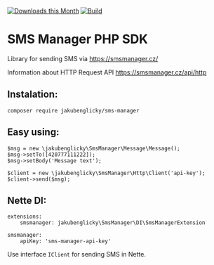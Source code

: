[![Downloads this Month](https://img.shields.io/packagist/dm/jakubenglicky/sms-manager.svg)](https://packagist.org/packages/jakubenglicky/sms-manager)
[![Build](https://travis-ci.org/jakubenglicky/sms-manager.svg?branch=master)](https://travis-ci.org/jakubenglicky/sms-manager)

SMS Manager PHP SDK
===========
Library for sending SMS via https://smsmanager.cz/

Information about HTTP Request API https://smsmanager.cz/api/http

Instalation:
-----------

	composer require jakubenglicky/sms-manager


Easy using:
-----

	$msg = new \jakubenglicky\SmsManager\Message\Message();
    $msg->setTo([420777111222]);
    $msg->setBody('Message text');

    $client = new \jakubenglicky\SmsManager\Http\Client('api-key');
    $client->send($msg);


Nette DI:
------
	extensions:
		smsmanager: jakubenglicky\SmsManager\DI\SmsManagerExtension

    smsmanager:
    	apiKey: 'sms-manager-api-key'
    	
    
Use interface `IClient` for sending SMS in Nette.